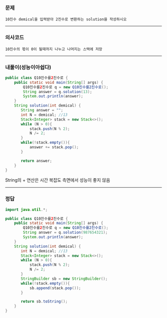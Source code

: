 ### 문제

`10진수 demical을 입력받아 2진수로 변환하는 solution을 작성하시오`

---

### 의사코드

`10진수의 몫이 0이 될때까지 나누고 나머지는 스택에 저장`

---

### 내풀이(성능이아쉽다)

```java
public class Q10진수를2진수로 {
    public static void main(String[] args) {
        Q10진수를2진수로 q = new Q10진수를2진수로();
        String answer = q.solution(13);
        System.out.println(answer);
    }
    String solution(int demical) {
       String answer = "";
       int N = demical; //13
       Stack<Integer> stack = new Stack<>();
       while (N > 0){
           stack.push(N % 2);
           N /= 2;
       }
       while(!stack.empty()){
           answer += stack.pop();
       }

       return answer;
    }
}

```

String의 + 연산은 시간 복잡도 측면에서 성능이 좋지 않음

---

### 정답

```java
import java.util.*;

public class Q10진수를2진수로 {
    public static void main(String[] args) {
        Q10진수를2진수로 q = new Q10진수를2진수로();
        String answer = q.solution(987654321);
        System.out.println(answer);
    }
    String solution(int demical) {
       int N = demical; //13
       Stack<Integer> stack = new Stack<>();
       while (N > 0){
           stack.push(N % 2);
           N /= 2;
       }
       StringBuilder sb = new StringBuilder();
       while(!stack.empty()){
           sb.append(stack.pop());
       }

       return sb.toString();
    }
}
```